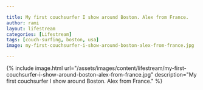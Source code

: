 ```yaml
---

title: My first couchsurfer I show around Boston. Alex from France.
author: rami
layout: lifestream 
categories: [Lifestream]
tags: [couch-surfing, boston, usa]
image: my-first-couchsurfer-i-show-around-boston-alex-from-france.jpg

---
```


{% include image.html url="/assets/images/content/lifestream/my-first-couchsurfer-i-show-around-boston-alex-from-france.jpg" description="My first couchsurfer I show around Boston. Alex from France." %}
